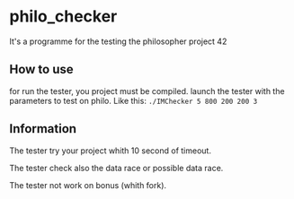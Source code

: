 # philo_checker
It's a programme for the testing the philosopher project 42

## How to use
for run the tester, you project must be compiled.
launch the tester with the parameters to test on philo. Like this:
```./IMChecker 5 800 200 200 3```

## Information
The tester try your project whith 10 second of timeout.

The tester check also the data race or possible data race.

The tester not work on bonus (whith fork).
